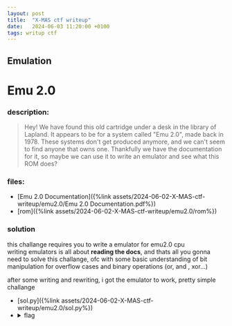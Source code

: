 ```yaml
---
layout: post
title:  "X-MAS ctf writeup"
date:   2024-06-03 11:20:00 +0100
tags: writup ctf
---
```


## Emulation
# Emu 2.0

### description: 
> Hey! We have found this old cartridge under a desk in the library of Lapland. It appears to be for a system called "Emu 2.0", made back in 1978. These systems don't get produced anymore, and we can't seem to find anyone that owns one. Thankfully we have the documentation for it, so maybe we can use it to write an emulator and see what this ROM does?   

### files: 
- [Emu 2.0 Documentation]({%link assets/2024-06-02-X-MAS-ctf-writeup/emu2.0/Emu 2.0 Documentation.pdf%})   
- [rom]({%link assets/2024-06-02-X-MAS-ctf-writeup/emu2.0/rom%})

### solution
this challange requires you to write a emulator for emu2.0 cpu    
writing emulators is all about **reading the docs**, and thats all you gonna need to solve this challange, ofc with some basic understanding of bit manipulation for overflow cases and binary operations (or, and , xor...)    
        
after some writing and rewriting, i got the emulator to work, pretty simple challange

- [sol.py]({%link assets/2024-06-02-X-MAS-ctf-writeup/emu2.0/sol.py%})   
- <details>  <summary>flag </summary> X-MAS{S4nt4_U5e5_An_Emu_2.0_M4ch1n3}  </details>